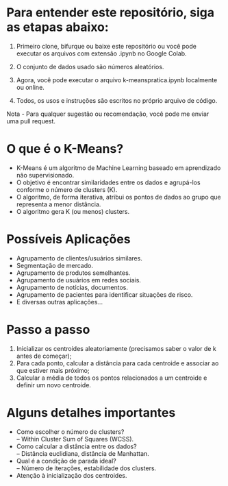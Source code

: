 # Para entender este repositório, siga as etapas abaixo:

1) Primeiro clone, bifurque ou baixe este repositório ou você pode executar os arquivos com extensão .ipynb no Google Colab.

2) O conjunto de dados usado são números aleatórios.

3) Agora, você pode executar o arquivo k-meanspratica.ipynb localmente ou online.

4) Todos, os usos e instruções são escritos no próprio arquivo de código.

Nota - Para qualquer sugestão ou recomendação, você pode me enviar uma pull request.


# O que é o K-Means?

* K-Means é um algoritmo de Machine Learning baseado em aprendizado não supervisionado.<br/>
* O objetivo é encontrar similaridades entre os dados e agrupá-los conforme o número de clusters (K).<br/>
* O algoritmo, de forma iterativa, atribui os pontos de dados ao grupo que representa a menor distância.<br/>
* O algoritmo gera K (ou menos) clusters.

# Possíveis Aplicações

* Agrupamento de clientes/usuários similares.<br/>
* Segmentação de mercado.<br/>
* Agrupamento de produtos semelhantes.<br/>
* Agrupamento de usuários em redes sociais.<br/>
* Agrupamento de notícias, documentos.<br/>
* Agrupamento de pacientes para identificar situações de risco.<br/>
* E diversas outras aplicações...

# Passo a passo

1. Inicializar os centroides aleatoriamente (precisamos saber o valor de k antes de começar);<br/>
2. Para cada ponto, calcular a distância para cada centroide e associar ao que estiver mais próximo;<br/>
3. Calcular a média de todos os pontos relacionados a um centroide e definir um novo centroide.

# Alguns detalhes importantes

* Como escolher o número de clusters?<br/>
– Within Cluster Sum of Squares (WCSS).<br/>
* Como calcular a distância entre os dados?<br/>
– Distância euclidiana, distância de Manhattan.<br/>
* Qual é a condição de parada ideal?<br/>
– Número de iterações, estabilidade dos clusters.<br/>
* Atenção à inicialização dos centroides.

